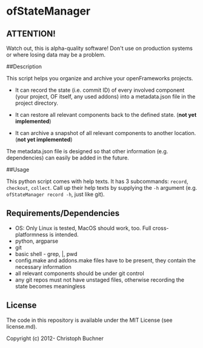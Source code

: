 # ofStateManager

## ATTENTION!

Watch out, this is alpha-quality software!
Don't use on production systems or where losing data may be a problem.

##Description

This script helps you organize and archive your openFrameworks projects.
* It can record the state (i.e. commit ID) of every involved component (your project, OF itself, any used addons) into a metadata.json file in the project directory.

* It can restore all relevant components back to the defined state. (**not yet implemented**)

* It can archive a snapshot of all relevant components to another location. (**not yet implemented**)

The metadata.json file is designed so that other information (e.g. dependencies) can easily be added in the future.

##Usage

This python script comes with help texts. 
It has 3 subcommands: `record`, `checkout`, `collect`. 
Call up their help texts by supplying the `-h` argument (e.g. `ofStateManager record -h`, just like git).

## Requirements/Dependencies

* OS: Only Linux is tested, MacOS should work, too. Full cross-platformness is intended.
* python, argparse 
* git
* basic shell - grep, |, pwd
* config.make and addons.make files have to be present, they contain the necessary information
* all relevant components should be under git control
* any git repos must not have unstaged files, otherwise recording the state becomes meaningless

## License

The code in this repository is available under the MIT License (see license.md).

Copyright (c) 2012- Christoph Buchner
